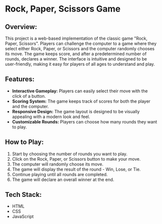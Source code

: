 # Rock, Paper, Scissors Game

## Overview:
This project is a web-based implementation of the classic game "Rock, Paper, Scissors". Players can challenge the computer to a game where they select either Rock, Paper, or Scissors and the computer randomly chooses its move. The game keeps score, and after a predetermined number of rounds, declares a winner. The interface is intuitive and designed to be user-friendly, making it easy for players of all ages to understand and play.

## Features:
- **Interactive Gameplay:** Players can easily select their move with the click of a button.
- **Scoring System:** The game keeps track of scores for both the player and the computer.
- **Responsive Design:** The game layout is designed to be visually appealing with a modern look and feel.
- **Customizable Rounds:** Players can choose how many rounds they want to play.

## How to Play:
1. Start by choosing the number of rounds you want to play.
2. Click on the Rock, Paper, or Scissors button to make your move.
3. The computer will randomly choose its move.
4. The game will display the result of the round - Win, Lose, or Tie.
5. Continue playing until all rounds are completed.
6. The game will declare an overall winner at the end.

## Tech Stack:
- HTML
- CSS
- JavaScript
